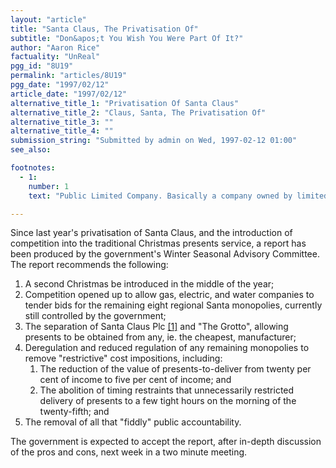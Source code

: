 ```yaml
---
layout: "article"
title: "Santa Claus, The Privatisation Of"
subtitle: "Don&apos;t You Wish You Were Part Of It?"
author: "Aaron Rice"
factuality: "UnReal"
pgg_id: "8U19"
permalink: "articles/8U19"
pgg_date: "1997/02/12"
article_date: "1997/02/12"
alternative_title_1: "Privatisation Of Santa Claus"
alternative_title_2: "Claus, Santa, The Privatisation Of"
alternative_title_3: ""
alternative_title_4: ""
submission_string: "Submitted by admin on Wed, 1997-02-12 01:00"
see_also:

footnotes: 
  - 1:
    number: 1
    text: "Public Limited Company. Basically a company owned by limited-liability shareholders. The shares may be traded publicly."

---
```

<div>
<p>Since last year's privatisation of Santa Claus, and the introduction of competition into the traditional Christmas presents service, a report has been produced by the government's Winter Seasonal Advisory Committee. The report recommends the following:</p>
<ol>
<li value="1">A second Christmas be introduced in the middle of the year;</li>
<li value="2">Competition opened up to allow gas, electric, and water companies to tender bids for the remaining eight regional Santa monopolies, currently still controlled by the government;</li>
<li value="3">The separation of Santa Claus Plc <a href="#footnote-body.1" name="footnote-link.1" class="footnote-link">[1]</a> and "The Grotto", allowing presents to be obtained from any, ie. the cheapest, manufacturer;</li>
<li value="4">Deregulation and reduced regulation of any remaining monopolies to remove "restrictive" cost impositions, including:
<ol>
<li value="1">The reduction of the value of presents-to-deliver from twenty per cent of income to five per cent of income; and</li>
<li value="2">The abolition of timing restraints that unnecessarily restricted delivery of presents to a few tight hours on the morning of the twenty-fifth; and</li>
</ol>
</li>
<li value="5">The removal of all that "fiddly" public accountability.</li>
</ol>
<p>The government is expected to accept the report, after in-depth discussion of the pros and cons, next week in a two minute meeting.</p>
</div>
